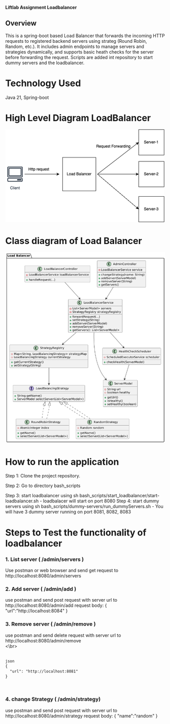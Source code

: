 **Liftlab Assignment Loadbalancer**

## Overview
This is a spring-boot based Load Balancer that forwards the incoming HTTP requests to registered backend servers using strateg (Round Robin, Random, etc.). It includes admin endpoints to manage servers and strategies dynamically, and supports basic heath checks for the server before forwarding the request. Scripts are added int repository to start dummy servers and the loadbalancer.

# Technology Used
Java 21, Spring-boot

# High Level Diagram LoadBalancer
![Load Balancer HLD](images/loadbalancerHLD.png)

# Class diagram of Load Balancer
![Load Balancer LLD](images/loadBalancerLLD.png)

# How to run the application

Step 1: Clone the project repository.

Step 2: Go to directory bash_scripts

Step 3: start loadbalancer using sh bash_scripts/start_loadbalancer/start-loadbalancer.sh
        - loadbalacer will start on port 8080
Step 4: start dummy servers using sh bash_scripts/dummy-servers/run_dummyServers.sh
        - You will have 3 dummy server running on port 8081, 8082, 8083
# Steps to Test the functionality of loadbalancer

### 1. List server ( /admin/servers )
Use postman or web browser and send get request to http://localhost:8080/admin/servers


### 2. Add server ( /admin/add )
use postman and send post request with server url to http://localhost:8080/admin/add
request body: 
{
"url":"http://localhost:8084"
}

### 3. Remove server ( /admin/remove )
use postman and send delete request with server url to http://localhost:8080/admin/remove  
<\br>
<pre>

<code>json
{
  "url": "http://localhost:8081"
}
</code>

</pre>
### 4. change Strategy  ( /admin/strategy)
use postman and send post request with server url to http://localhost:8080/admin/strategy
request body:
{
"name":"random"
}

